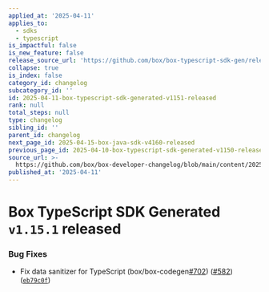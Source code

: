 ```yaml
---
applied_at: '2025-04-11'
applies_to:
  - sdks
  - typescript
is_impactful: false
is_new_feature: false
release_source_url: 'https://github.com/box/box-typescript-sdk-gen/releases/tag/v1.15.1'
collapse: true
is_index: false
category_id: changelog
subcategory_id: ''
id: 2025-04-11-box-typescript-sdk-generated-v1151-released
rank: null
total_steps: null
type: changelog
sibling_id: ''
parent_id: changelog
next_page_id: 2025-04-15-box-java-sdk-v4160-released
previous_page_id: 2025-04-10-box-typescript-sdk-generated-v1150-released
source_url: >-
  https://github.com/box/box-developer-changelog/blob/main/content/2025/04-11-box-typescript-sdk-generated-v1151-released.md
published_at: '2025-04-11'
---
```

# Box TypeScript SDK Generated `v1.15.1` released

### Bug Fixes

* Fix data sanitizer for TypeScript (box/box-codegen[#702][1]) ([#582][2]) ([`eb79c0f`][3])

[1]: https://github.com/box/box-typescript-sdk-gen/issues/702

[2]: https://github.com/box/box-typescript-sdk-gen/issues/582

[3]: https://github.com/box/box-typescript-sdk-gen/commit/eb79c0faa11f40667289155e71b8893a96eb558a